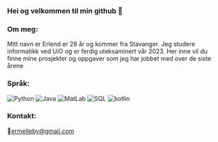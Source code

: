 ### Hei og velkommen til min github 👋

### Om meg:
Mitt navn er Erlend er 28 år og kommer fra Stavanger. Jeg studere informatikk ved UiO og er ferdig uteksaminert vår 2023.
Her inne vil du finne mine prosjekter og oppgaver som jeg har jobbet med over de siste årene

### Språk:
![Python](https://img.shields.io/badge/Python-3776AB?style=for-the-badge&logo=python&logoColor=white) ![Java](https://img.shields.io/badge/Java-ED8B00?style=for-the-badge&logo=java&logoColor=white) ![MatLab](https://img.shields.io/badge/MatLab-ED8B00?style=for-the-badge&logo=java&logoColor=white) ![SQL](https://img.shields.io/badge/PostgreSQL-316192?style=for-the-badge&logo=postgresql&logoColor=white) ![kotlin](https://img.shields.io/badge/Kotlin-0095D5?&style=for-the-badge&logo=kotlin&logoColor=white)

### Kontakt:
📧ermelleby@gmail.com


<!--
**Erlend-RM/Erlend-RM** is a ✨ _special_ ✨ repository because its `README.md` (this file) appears on your GitHub profile.

Here are some ideas to get you started:

- 🔭 I’m currently working on ...
- 🌱 I’m currently learning ...
- 👯 I’m looking to collaborate on ...
- 🤔 I’m looking for help with ...
- 💬 Ask me about ...
- 📫 How to reach me: ...
- 😄 Pronouns: ...
- ⚡ Fun fact: ...
-->
